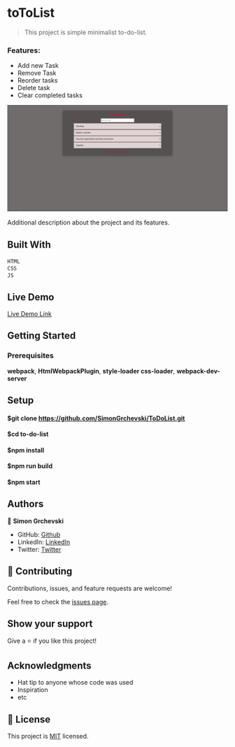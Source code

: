 # toToList

> This project is simple minimalist to-do-list.
### Features:

  - Add new Task
  - Remove Task
  - Reorder tasks
  - Delete task
  - Clear completed tasks

![screenshot](./Screenshot.png)

Additional description about the project and its features.

## Built With
    HTML
    CSS
    JS

## Live Demo

[Live Demo Link](https://venerable-starburst-ce2e04.netlify.app/)


## Getting Started


### Prerequisites
  **webpack**,
  **HtmlWebpackPlugin**,
  **style-loader css-loader**,
  **webpack-dev-server**

## Setup

#### $git clone https://github.com/SimonGrchevski/ToDoList.git
#### $cd to-do-list
#### $npm install
#### $npm run build
#### $npm start



## Authors

👤 **Simon Grchevski**

- GitHub: [Github](https://github.com/SimonGrchevski)
- LinkedIn: [LinkedIn](https://www.linkedin.com/in/simon-grchevski-682935209/)
- Twitter: [Twitter](https://twitter.com/grchevski)


## 🤝 Contributing

Contributions, issues, and feature requests are welcome!

Feel free to check the [issues page](../../issues/).

## Show your support

Give a ⭐️ if you like this project!

## Acknowledgments

- Hat tip to anyone whose code was used
- Inspiration
- etc

## 📝 License

This project is [MIT](./MIT.md) licensed.



